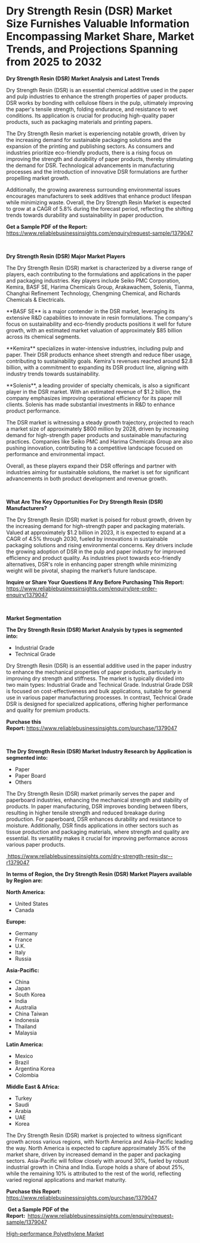 <p><h1>Dry Strength Resin (DSR) Market Size Furnishes Valuable Information Encompassing Market Share, Market Trends, and Projections Spanning from 2025 to 2032</h1></p><p><strong>Dry Strength Resin (DSR) Market Analysis and Latest Trends</strong></p>
<p><p>Dry Strength Resin (DSR) is an essential chemical additive used in the paper and pulp industries to enhance the strength properties of paper products. DSR works by bonding with cellulose fibers in the pulp, ultimately improving the paper's tensile strength, folding endurance, and resistance to wet conditions. Its application is crucial for producing high-quality paper products, such as packaging materials and printing papers.</p><p>The Dry Strength Resin market is experiencing notable growth, driven by the increasing demand for sustainable packaging solutions and the expansion of the printing and publishing sectors. As consumers and industries prioritize eco-friendly products, there is a rising focus on improving the strength and durability of paper products, thereby stimulating the demand for DSR. Technological advancements in manufacturing processes and the introduction of innovative DSR formulations are further propelling market growth.</p><p>Additionally, the growing awareness surrounding environmental issues encourages manufacturers to seek additives that enhance product lifespan while minimizing waste. Overall, the Dry Strength Resin Market is expected to grow at a CAGR of 5.8% during the forecast period, reflecting the shifting trends towards durability and sustainability in paper production.</p></p>
<p><strong>Get a Sample PDF of the Report:&nbsp;</strong> <a href="https://www.reliablebusinessinsights.com/enquiry/request-sample/1379047?utm_campaign=3076&utm_medium=2&utm_source=Github&utm_content=ia&utm_term=02042025&utm_id=dry-strength-resin-dsr">https://www.reliablebusinessinsights.com/enquiry/request-sample/1379047</a></p>
<p>&nbsp;</p>
<p><strong>Dry Strength Resin (DSR) Major Market Players</strong></p>
<p><p>The Dry Strength Resin (DSR) market is characterized by a diverse range of players, each contributing to the formulations and applications in the paper and packaging industries. Key players include Seiko PMC Corporation, Kemira, BASF SE, Harima Chemicals Group, Arakawachem, Solenis, Tianma, Changhai Refinement Technology, Chengming Chemical, and Richards Chemicals & Electricals.</p><p>**BASF SE** is a major contender in the DSR market, leveraging its extensive R&D capabilities to innovate in resin formulations. The company's focus on sustainability and eco-friendly products positions it well for future growth, with an estimated market valuation of approximately $85 billion across its chemical segments.</p><p>**Kemira** specializes in water-intensive industries, including pulp and paper. Their DSR products enhance sheet strength and reduce fiber usage, contributing to sustainability goals. Kemira's revenues reached around $2.8 billion, with a commitment to expanding its DSR product line, aligning with industry trends towards sustainability.</p><p>**Solenis**, a leading provider of specialty chemicals, is also a significant player in the DSR market. With an estimated revenue of $1.2 billion, the company emphasizes improving operational efficiency for its paper mill clients. Solenis has made substantial investments in R&D to enhance product performance.</p><p>The DSR market is witnessing a steady growth trajectory, projected to reach a market size of approximately $800 million by 2028, driven by increasing demand for high-strength paper products and sustainable manufacturing practices. Companies like Seiko PMC and Harima Chemicals Group are also pushing innovation, contributing to a competitive landscape focused on performance and environmental impact.</p><p>Overall, as these players expand their DSR offerings and partner with industries aiming for sustainable solutions, the market is set for significant advancements in both product development and revenue growth.</p></p>
<p>&nbsp;</p>
<p><strong>What Are The Key Opportunities For Dry Strength Resin (DSR) Manufacturers?</strong></p>
<p><p>The Dry Strength Resin (DSR) market is poised for robust growth, driven by the increasing demand for high-strength paper and packaging materials. Valued at approximately $1.2 billion in 2023, it is expected to expand at a CAGR of 4.5% through 2030, fueled by innovations in sustainable packaging solutions and rising environmental concerns. Key drivers include the growing adoption of DSR in the pulp and paper industry for improved efficiency and product quality. As industries pivot towards eco-friendly alternatives, DSR's role in enhancing paper strength while minimizing weight will be pivotal, shaping the market’s future landscape.</p></p>
<p><strong>Inquire or Share Your Questions If Any Before Purchasing This Report:</strong> <a href="https://www.reliablebusinessinsights.com/enquiry/pre-order-enquiry/1379047?utm_campaign=3076&utm_medium=2&utm_source=Github&utm_content=ia&utm_term=02042025&utm_id=dry-strength-resin-dsr">https://www.reliablebusinessinsights.com/enquiry/pre-order-enquiry/1379047</a></p>
<p>&nbsp;</p>
<p><strong>Market Segmentation</strong></p>
<p><strong>The Dry Strength Resin (DSR) Market Analysis by types is segmented into:</strong></p>
<p><ul><li>Industrial Grade</li><li>Technical Grade</li></ul></p>
<p><p>Dry Strength Resin (DSR) is an essential additive used in the paper industry to enhance the mechanical properties of paper products, particularly in improving dry strength and stiffness. The market is typically divided into two main types: Industrial Grade and Technical Grade. Industrial Grade DSR is focused on cost-effectiveness and bulk applications, suitable for general use in various paper manufacturing processes. In contrast, Technical Grade DSR is designed for specialized applications, offering higher performance and quality for premium products.</p></p>
<p><strong>Purchase this Report:&nbsp;</strong><a href="https://www.reliablebusinessinsights.com/purchase/1379047?utm_campaign=3076&utm_medium=2&utm_source=Github&utm_content=ia&utm_term=02042025&utm_id=dry-strength-resin-dsr">https://www.reliablebusinessinsights.com/purchase/1379047</a></p>
<p>&nbsp;</p>
<p><strong>The Dry Strength Resin (DSR) Market Industry Research by Application is segmented into:</strong></p>
<p><ul><li>Paper</li><li>Paper Board</li><li>Others</li></ul></p>
<p><p>The Dry Strength Resin (DSR) market primarily serves the paper and paperboard industries, enhancing the mechanical strength and stability of products. In paper manufacturing, DSR improves bonding between fibers, resulting in higher tensile strength and reduced breakage during production. For paperboard, DSR enhances durability and resistance to moisture. Additionally, DSR finds applications in other sectors such as tissue production and packaging materials, where strength and quality are essential. Its versatility makes it crucial for improving performance across various paper products.</p></p>
<p><a href="https://www.reliablebusinessinsights.com/dry-strength-resin-dsr--r1379047?utm_campaign=3076&utm_medium=2&utm_source=Github&utm_content=ia&utm_term=02042025&utm_id=dry-strength-resin-dsr">&nbsp;https://www.reliablebusinessinsights.com/dry-strength-resin-dsr--r1379047</a></p>
<p><strong>In terms of Region, the Dry Strength Resin (DSR) Market Players available by Region are:</strong></p>
<p>
    <p> <strong> North America: </strong>
        <ul>
            <li>United States</li>
            <li>Canada</li>
        </ul>
        </p> 
    <p> <strong> Europe: </strong>
        <ul>
            <li>Germany</li>
            <li>France</li>
            <li>U.K.</li>
            <li>Italy</li>
            <li>Russia</li>
        </ul>
        </p> 
    <p> <strong> Asia-Pacific: </strong>
        <ul>
            <li>China</li>
            <li>Japan</li>
            <li>South Korea</li>
            <li>India</li>
            <li>Australia</li>
            <li>China Taiwan</li>
            <li>Indonesia</li>
            <li>Thailand</li>
            <li>Malaysia</li>
        </ul>
        </p> 
    <p> <strong> Latin America: </strong>
        <ul>
            <li>Mexico</li>
            <li>Brazil</li>
            <li>Argentina Korea</li>
            <li>Colombia</li>
        </ul>
        </p> 
    <p> <strong> Middle East & Africa: </strong>
        <ul>
            <li>Turkey</li>
            <li>Saudi</li>
            <li>Arabia</li>
            <li>UAE</li>
            <li>Korea</li>
        </ul>
    </p>
    </p>
<p><p>The Dry Strength Resin (DSR) market is projected to witness significant growth across various regions, with North America and Asia-Pacific leading the way. North America is expected to capture approximately 35% of the market share, driven by increased demand in the paper and packaging sectors. Asia-Pacific will follow closely with around 30%, fueled by robust industrial growth in China and India. Europe holds a share of about 25%, while the remaining 10% is attributed to the rest of the world, reflecting varied regional applications and market maturity.</p></p>
<p><strong>Purchase this Report: </strong><a href="https://www.reliablebusinessinsights.com/purchase/1379047?utm_campaign=3076&utm_medium=2&utm_source=Github&utm_content=ia&utm_term=02042025&utm_id=dry-strength-resin-dsr">https://www.reliablebusinessinsights.com/purchase/1379047</a></p>
<p>&nbsp;<strong>Get a Sample PDF of the Report:&nbsp;&nbsp;</strong><a href="https://www.reliablebusinessinsights.com/enquiry/request-sample/1379047?utm_campaign=3076&utm_medium=2&utm_source=Github&utm_content=ia&utm_term=02042025&utm_id=dry-strength-resin-dsr">https://www.reliablebusinessinsights.com/enquiry/request-sample/1379047</a></p>
<p><strong></strong></p>
<p><p><a href="https://github.com/saeiddaemo/Market-Research-Report-List-1/blob/main/high-performance-polyethylene-market.md?utm_campaign=3076&utm_medium=2&utm_source=Github&utm_content=ia&utm_term=02042025&utm_id=dry-strength-resin-dsr">High-performance Polyethylene Market</a></p></p>